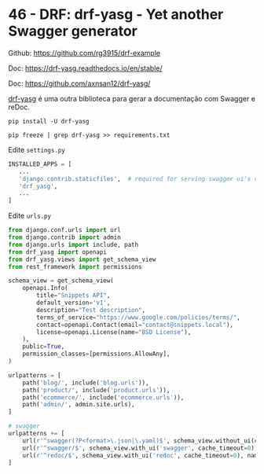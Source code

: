 # 46 - DRF: drf-yasg - Yet another Swagger generator

Github: https://github.com/rg3915/drf-example

Doc: https://drf-yasg.readthedocs.io/en/stable/

Doc: https://github.com/axnsan12/drf-yasg/

[drf-yasg](https://github.com/axnsan12/drf-yasg/) é uma outra biblioteca para gerar a documentação com Swagger e reDoc.

```
pip install -U drf-yasg

pip freeze | grep drf-yasg >> requirements.txt
```

Edite `settings.py`

```python
INSTALLED_APPS = [
   ...
   'django.contrib.staticfiles',  # required for serving swagger ui's css/js files
   'drf_yasg',
   ...
]
```

Edite `urls.py`

```python
from django.conf.urls import url
from django.contrib import admin
from django.urls import include, path
from drf_yasg import openapi
from drf_yasg.views import get_schema_view
from rest_framework import permissions

schema_view = get_schema_view(
    openapi.Info(
        title="Snippets API",
        default_version='v1',
        description="Test description",
        terms_of_service="https://www.google.com/policies/terms/",
        contact=openapi.Contact(email="contact@snippets.local"),
        license=openapi.License(name="BSD License"),
    ),
    public=True,
    permission_classes=[permissions.AllowAny],
)

urlpatterns = [
    path('blog/', include('blog.urls')),
    path('product/', include('product.urls')),
    path('ecommerce/', include('ecommerce.urls')),
    path('admin/', admin.site.urls),
]

# swagger
urlpatterns += [
    url(r'^swagger(?P<format>\.json|\.yaml)$', schema_view.without_ui(cache_timeout=0), name='schema-json'),  # noqa E501
    url(r'^swagger/$', schema_view.with_ui('swagger', cache_timeout=0), name='schema-swagger-ui'),  # noqa E501
    url(r'^redoc/$', schema_view.with_ui('redoc', cache_timeout=0), name='schema-redoc'),  # noqa E501
]
```
